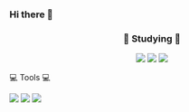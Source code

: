 ### Hi there 👋

<h3 align="center">📖 Studying 📖</h3>

<p align="center">
<img src="https://img.shields.io/badge/Python-3776AB?style=flat-square&logo=python&logoColor=white"/> 
<img src="https://img.shields.io/badge/Java-007396?style=flat&logo=OpenJDK&logoColor=white"/>
<img src="https://img.shields.io/badge/C%23-000000?style=flat-square&logo=Csharp&logoColor=white"/>
</p>


💻 Tools 💻


<img src="https://img.shields.io/badge/Visual Studio Code-007ACC?style=flat-square&logo=visual studio code&logoColor=white"/> 
<img src="https://img.shields.io/badge/Visual Studio-5C2D91?style=flat-square&logo=visual studio&logoColor=white"/> 
<img src="https://img.shields.io/badge/Eclipse-2C2255?style=flat-square&logo=eclipse ide&logoColor=white"/> 






<!--
**KMPAR/KMPAR** is a ✨ _special_ ✨ repository because its `README.md` (this file) appears on your GitHub profile.

Here are some ideas to get you started:

<img src="https://img.shields.io/badge/이름-색상코드?style=flat-square&logo=로고명&logoColor=로고색"/> 

- 🔭 I’m currently working on ...
- 🌱 I’m currently learning ...
- 👯 I’m looking to collaborate on ...
- 🤔 I’m looking for help with ...
- 💬 Ask me about ...
- 📫 How to reach me: ...
- 😄 Pronouns: ...
- ⚡ Fun fact: ...
-->
